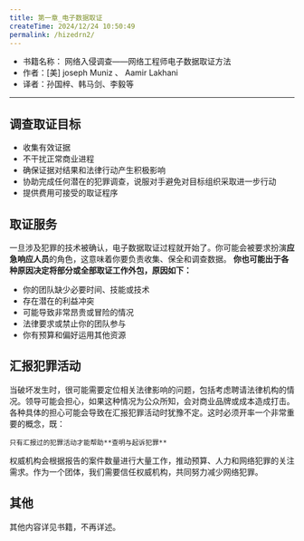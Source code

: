```yaml
---
title: 第一章_电子数据取证
createTime: 2024/12/24 10:50:49
permalink: /hizedrn2/
---
```

- 书籍名称： 网络入侵调查——网络工程师电子数据取证方法
- 作者：\[美\] joseph Muniz 、 Aamir Lakhani
- 译者：孙国梓、韩马剑、李毅等
---
## 调查取证目标

- 收集有效证据
- 不干扰正常商业进程
- 确保证据对结果和法律行动产生积极影响
- 协助完成任何潜在的犯罪调查，说服对手避免对目标组织采取进一步行动
- 提供费用可接受的取证程序
## 取证服务

一旦涉及犯罪的技术被确认，电子数据取证过程就开始了。你可能会被要求扮演**应急响应人员**的角色，这意味着你要负责收集、保全和调查数据。
**你也可能出于各种原因决定将部分或全部取证工作外包，原因如下：**

- 你的团队缺少必要时间、技能或技术
- 存在潜在的利益冲突
- 可能导致非常昂贵或冒险的情况
- 法律要求或禁止你的团队参与
- 你有预算和偏好运用其他资源

## 汇报犯罪活动

当破坏发生时，很可能需要定位相关法律影响的问题，包括考虑聘请法律机构的情况。领导可能会担心，如果这种情况为公众所知，会对商业品牌或成本造成打击。各种具体的担心可能会导致在汇报犯罪活动时犹豫不定。这时必须开率一个非常重要的概念，既：

```ad-info
只有汇报过的犯罪活动才能帮助**查明与起诉犯罪**
```

权威机构会根据报告的案件数量进行大量工作，推动预算、人力和网络犯罪的关注需求。作为一个团体，我们需要信任权威机构，共同努力减少网络犯罪。

## 其他

其他内容详见书籍，不再详述。

